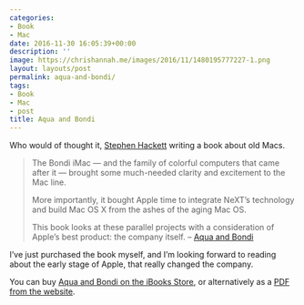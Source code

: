 ```yaml
---
categories:
- Book
- Mac
date: 2016-11-30 16:05:39+00:00
description: ''
image: https://chrishannah.me/images/2016/11/1480195777227-1.png
layout: layouts/post
permalink: aqua-and-bondi/
tags:
- Book
- Mac
- post
title: Aqua and Bondi
---
```


<div class="kg-card-markdown">
<p>Who would of thought it, <a href="http://twitter.com/ismh">Stephen Hackett</a> writing a book about old Macs.</p>
<blockquote><p>The Bondi iMac — and the family of colorful computers that came after it — brought some much-needed clarity and excitement to the Mac line.</p>
<p>More importantly, it bought Apple time to integrate NeXT&#8217;s technology and build Mac OS X from the ashes of the aging Mac OS.</p>
<p>This book looks at these parallel projects with a consideration of Apple&#8217;s best product: the company itself. &#8211; <a href="https://aquaandbondi.com">Aqua and Bondi</a></p></blockquote>
<p>I&#8217;ve just purchased the book myself, and I&#8217;m looking forward to reading about the early stage of Apple, that really changed the company.</p>
<p>You can buy <a href="https://geo.itunes.apple.com/gb/book/aqua-and-bondi/id1181116653?mt=11&amp;at=1010l4Hj&amp;ct=rt">Aqua and Bondi on the iBooks Store</a>, or alternatively as a <a href="https://aquaandbondi.com">PDF from the website</a>.</p>
</div>
